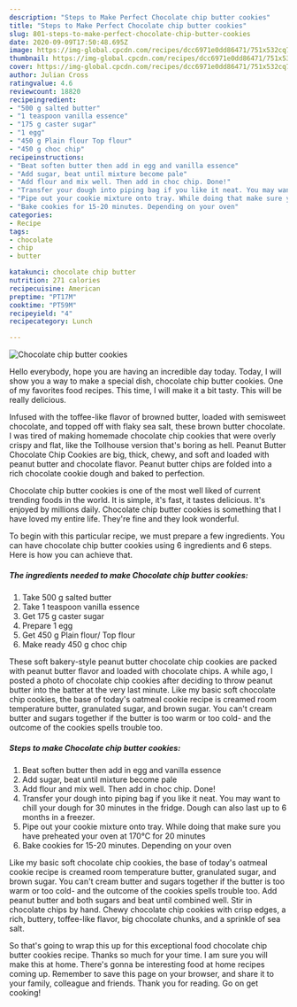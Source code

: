 ```yaml
---
description: "Steps to Make Perfect Chocolate chip butter cookies"
title: "Steps to Make Perfect Chocolate chip butter cookies"
slug: 801-steps-to-make-perfect-chocolate-chip-butter-cookies
date: 2020-09-09T17:50:48.695Z
image: https://img-global.cpcdn.com/recipes/dcc6971e0dd86471/751x532cq70/chocolate-chip-butter-cookies-recipe-main-photo.jpg
thumbnail: https://img-global.cpcdn.com/recipes/dcc6971e0dd86471/751x532cq70/chocolate-chip-butter-cookies-recipe-main-photo.jpg
cover: https://img-global.cpcdn.com/recipes/dcc6971e0dd86471/751x532cq70/chocolate-chip-butter-cookies-recipe-main-photo.jpg
author: Julian Cross
ratingvalue: 4.6
reviewcount: 18820
recipeingredient:
- "500 g salted butter"
- "1 teaspoon vanilla essence"
- "175 g caster sugar"
- "1 egg"
- "450 g Plain flour Top flour"
- "450 g choc chip"
recipeinstructions:
- "Beat soften butter then add in egg and vanilla essence"
- "Add sugar, beat until mixture become pale"
- "Add flour and mix well. Then add in choc chip. Done!"
- "Transfer your dough into piping bag if you like it neat. You may want to chill your dough for 30 minutes in the fridge. Dough can also last up to 6 months in a freezer."
- "Pipe out your cookie mixture onto tray. While doing that make sure you have preheated your oven at 170°C for 20 minutes"
- "Bake cookies for 15-20 minutes. Depending on your oven"
categories:
- Recipe
tags:
- chocolate
- chip
- butter

katakunci: chocolate chip butter 
nutrition: 271 calories
recipecuisine: American
preptime: "PT17M"
cooktime: "PT59M"
recipeyield: "4"
recipecategory: Lunch

---
```



![Chocolate chip butter cookies](https://img-global.cpcdn.com/recipes/dcc6971e0dd86471/751x532cq70/chocolate-chip-butter-cookies-recipe-main-photo.jpg)

Hello everybody, hope you are having an incredible day today. Today, I will show you a way to make a special dish, chocolate chip butter cookies. One of my favorites food recipes. This time, I will make it a bit tasty. This will be really delicious.

Infused with the toffee-like flavor of browned butter, loaded with semisweet chocolate, and topped off with flaky sea salt, these brown butter chocolate. I was tired of making homemade chocolate chip cookies that were overly crispy and flat, like the Tollhouse version that&#39;s boring as hell. Peanut Butter Chocolate Chip Cookies are big, thick, chewy, and soft and loaded with peanut butter and chocolate flavor. Peanut butter chips are folded into a rich chocolate cookie dough and baked to perfection.

Chocolate chip butter cookies is one of the most well liked of current trending foods in the world. It is simple, it's fast, it tastes delicious. It's enjoyed by millions daily. Chocolate chip butter cookies is something that I have loved my entire life. They're fine and they look wonderful.


To begin with this particular recipe, we must prepare a few ingredients. You can have chocolate chip butter cookies using 6 ingredients and 6 steps. Here is how you can achieve that.

<!--inarticleads1-->

##### The ingredients needed to make Chocolate chip butter cookies:

1. Take 500 g salted butter
1. Take 1 teaspoon vanilla essence
1. Get 175 g caster sugar
1. Prepare 1 egg
1. Get 450 g Plain flour/ Top flour
1. Make ready 450 g choc chip


These soft bakery-style peanut butter chocolate chip cookies are packed with peanut butter flavor and loaded with chocolate chips. A while ago, I posted a photo of chocolate chip cookies after deciding to throw peanut butter into the batter at the very last minute. Like my basic soft chocolate chip cookies, the base of today&#39;s oatmeal cookie recipe is creamed room temperature butter, granulated sugar, and brown sugar. You can&#39;t cream butter and sugars together if the butter is too warm or too cold- and the outcome of the cookies spells trouble too. 

<!--inarticleads2-->

##### Steps to make Chocolate chip butter cookies:

1. Beat soften butter then add in egg and vanilla essence
1. Add sugar, beat until mixture become pale
1. Add flour and mix well. Then add in choc chip. Done!
1. Transfer your dough into piping bag if you like it neat. You may want to chill your dough for 30 minutes in the fridge. Dough can also last up to 6 months in a freezer.
1. Pipe out your cookie mixture onto tray. While doing that make sure you have preheated your oven at 170°C for 20 minutes
1. Bake cookies for 15-20 minutes. Depending on your oven


Like my basic soft chocolate chip cookies, the base of today&#39;s oatmeal cookie recipe is creamed room temperature butter, granulated sugar, and brown sugar. You can&#39;t cream butter and sugars together if the butter is too warm or too cold- and the outcome of the cookies spells trouble too. Add peanut butter and both sugars and beat until combined well. Stir in chocolate chips by hand. Chewy chocolate chip cookies with crisp edges, a rich, buttery, toffee-like flavor, big chocolate chunks, and a sprinkle of sea salt. 

So that's going to wrap this up for this exceptional food chocolate chip butter cookies recipe. Thanks so much for your time. I am sure you will make this at home. There's gonna be interesting food at home recipes coming up. Remember to save this page on your browser, and share it to your family, colleague and friends. Thank you for reading. Go on get cooking!
